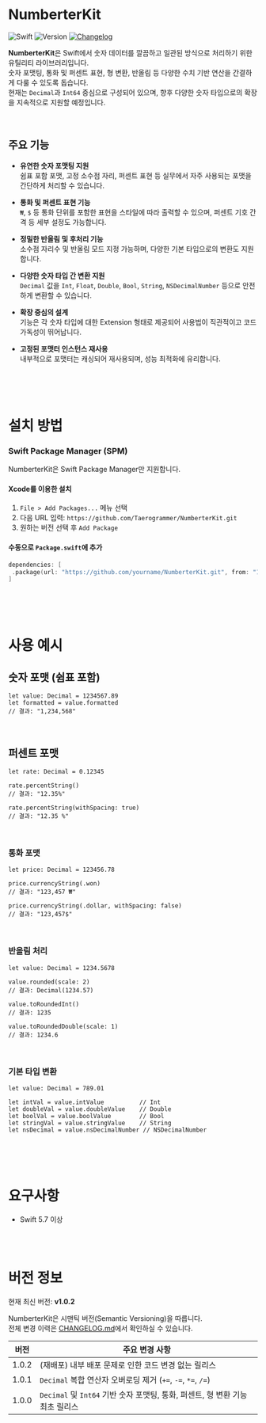 # NumberterKit

![Swift](https://img.shields.io/badge/Swift-5.7%2B-orange)
![Version](https://img.shields.io/github/v/tag/Taerogrammer/NumberterKit)
[![Changelog](https://img.shields.io/badge/Changelog-View-blue)](CHANGELOG.md)

**NumberterKit**은 Swift에서 숫자 데이터를 깔끔하고 일관된 방식으로 처리하기 위한 유틸리티 라이브러리입니다.  
숫자 포맷팅, 통화 및 퍼센트 표현, 형 변환, 반올림 등 다양한 수치 기반 연산을 간결하게 다룰 수 있도록 돕습니다.  
현재는 `Decimal`과 `Int64` 중심으로 구성되어 있으며, 향후 다양한 숫자 타입으로의 확장을 지속적으로 지원할 예정입니다.

<br>

## 주요 기능

- **유연한 숫자 포맷팅 지원**  
  쉼표 포함 포맷, 고정 소수점 자리, 퍼센트 표현 등 실무에서 자주 사용되는 포맷을 간단하게 처리할 수 있습니다.

- **통화 및 퍼센트 표현 기능**  
  `₩`, `$` 등 통화 단위를 포함한 표현을 스타일에 따라 출력할 수 있으며, 퍼센트 기호 간격 등 세부 설정도 가능합니다.

- **정밀한 반올림 및 후처리 기능**  
  소수점 자리수 및 반올림 모드 지정 가능하며, 다양한 기본 타입으로의 변환도 지원합니다.

- **다양한 숫자 타입 간 변환 지원**  
  `Decimal` 값을 `Int`, `Float`, `Double`, `Bool`, `String`, `NSDecimalNumber` 등으로 안전하게 변환할 수 있습니다.

- **확장 중심의 설계**  
  기능은 각 숫자 타입에 대한 Extension 형태로 제공되어 사용법이 직관적이고 코드 가독성이 뛰어납니다.

- **고정된 포맷터 인스턴스 재사용**  
  내부적으로 포맷터는 캐싱되어 재사용되며, 성능 최적화에 유리합니다.

<br><br><br>

# 설치 방법

### Swift Package Manager (SPM)

NumberterKit은 Swift Package Manager만 지원합니다.

#### Xcode를 이용한 설치

1. `File > Add Packages...` 메뉴 선택
2. 다음 URL 입력: ```https://github.com/Taerogrammer/NumberterKit.git```
3. 원하는 버전 선택 후 `Add Package`

#### 수동으로 `Package.swift`에 추가

```swift
dependencies: [
 .package(url: "https://github.com/yourname/NumberterKit.git", from: "1.0.2")
]
```

<br><br><br>

# 사용 예시

## 숫자 포맷 (쉼표 포함)

```
let value: Decimal = 1234567.89
let formatted = value.formatted
// 결과: "1,234,568"
```

<br>

## 퍼센트 포맷
```
let rate: Decimal = 0.12345

rate.percentString()
// 결과: "12.35%"

rate.percentString(withSpacing: true)
// 결과: "12.35 %"
```

<br>

### 통화 포맷
```
let price: Decimal = 123456.78

price.currencyString(.won)
// 결과: "123,457 ₩"

price.currencyString(.dollar, withSpacing: false)
// 결과: "123,457$"
```

<br>

### 반올림 처리
```
let value: Decimal = 1234.5678

value.rounded(scale: 2)
// 결과: Decimal(1234.57)

value.toRoundedInt()
// 결과: 1235

value.toRoundedDouble(scale: 1)
// 결과: 1234.6
```
<br>

### 기본 타입 변환
```
let value: Decimal = 789.01

let intVal = value.intValue          // Int
let doubleVal = value.doubleValue    // Double
let boolVal = value.boolValue        // Bool
let stringVal = value.stringValue    // String
let nsDecimal = value.nsDecimalNumber // NSDecimalNumber
```

<br><br><br>

# 요구사항
- Swift 5.7 이상

<br><br>

# 버전 정보


현재 최신 버전: **v1.0.2**

NumberterKit은 시맨틱 버전(Semantic Versioning)을 따릅니다.  
전체 변경 이력은 [CHANGELOG.md](CHANGELOG.md)에서 확인하실 수 있습니다.

| 버전  | 주요 변경 사항 |
|--------|----------------|
| 1.0.2 | (재배포) 내부 배포 문제로 인한 코드 변경 없는 릴리스 |
| 1.0.1 | `Decimal` 복합 연산자 오버로딩 제거 (`+=`, `-=`, `*=`, `/=`) |
| 1.0.0 | `Decimal` 및 `Int64` 기반 숫자 포맷팅, 통화, 퍼센트, 형 변환 기능 최초 릴리스 |
